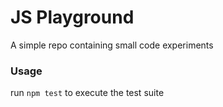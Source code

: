 # JS Playground

A simple repo containing small code experiments

### Usage

run `npm test` to execute the test suite